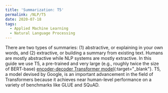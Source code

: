 ```yaml
---
title: 'Summarization: T5'
permalink: /NLP/T5
date: 2020-07-18
tags:
  - Applied Machine Learning
  - Natural Language Processing
---
```


There are two types of summaries: (1) abstractive, or explaining in your own words, and (2) extractive, or building a summary from existing text. Humans are mostly abstractive while NLP systems are mostly extractive. In this guide we use T5, a pre-trained and very large (e.g., roughly twice the size of BERT-base) [encoder-decoder Transformer model](/applied_nlp/T5.html){:target="_blank"}. T5, a model devised by Google, is an important advancement in the field of Transformers because it achieves near human-level performance on a variety of benchmarks like GLUE and SQuAD.